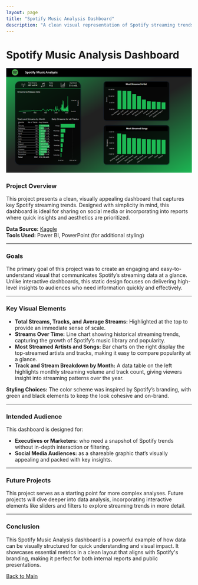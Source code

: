 ```yaml
---
layout: page
title: "Spotify Music Analysis Dashboard"
description: "A clean visual representation of Spotify streaming trends for sharing on social media and reports."
---
```


# Spotify Music Analysis Dashboard

![Spotify Dashboard](/assets/img/Main.png)

### Project Overview

This project presents a clean, visually appealing dashboard that captures key Spotify streaming trends. Designed with simplicity in mind, this dashboard is ideal for sharing on social media or incorporating into reports where quick insights and aesthetics are prioritized.

**Data Source:** [Kaggle]([https://www.kaggle.com/datasets/nelgiriyewithana/top-spotify-songs-2023])  
**Tools Used:** Power BI, PowerPoint (for additional styling)

---

### Goals

The primary goal of this project was to create an engaging and easy-to-understand visual that communicates Spotify’s streaming data at a glance. Unlike interactive dashboards, this static design focuses on delivering high-level insights to audiences who need information quickly and effectively.

---

### Key Visual Elements

- **Total Streams, Tracks, and Average Streams:** Highlighted at the top to provide an immediate sense of scale.
- **Streams Over Time:** Line chart showing historical streaming trends, capturing the growth of Spotify’s music library and popularity.
- **Most Streamed Artists and Songs:** Bar charts on the right display the top-streamed artists and tracks, making it easy to compare popularity at a glance.
- **Track and Stream Breakdown by Month:** A data table on the left highlights monthly streaming volume and track count, giving viewers insight into streaming patterns over the year.

**Styling Choices:** The color scheme was inspired by Spotify’s branding, with green and black elements to keep the look cohesive and on-brand.

---

### Intended Audience

This dashboard is designed for:
- **Executives or Marketers:** who need a snapshot of Spotify trends without in-depth interaction or filtering.
- **Social Media Audiences:** as a shareable graphic that’s visually appealing and packed with key insights.

---

### Future Projects

This project serves as a starting point for more complex analyses. Future projects will dive deeper into data analysis, incorporating interactive elements like sliders and filters to explore streaming trends in more detail.

---

### Conclusion

This Spotify Music Analysis dashboard is a powerful example of how data can be visually structured for quick understanding and visual impact. It showcases essential metrics in a clean layout that aligns with Spotify's branding, making it perfect for both internal reports and public presentations.

[Back to Main](/first-portfolio)
